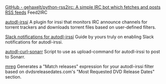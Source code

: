
[GitHub - gehaxelt/python-rss2irc: A simple IRC bot which fetches and posts RSS feeds](https://github.com/gehaxelt/python-rss2irc)
Feed2IRC

[autodl-irssi](https://autodl-community.github.io/autodl-irssi/)
A plugin for irssi that monitors IRC announce channels for torrent trackers and downloads torrent files based on user-defined filters.

[Slack notifications for autodl-irssi](https://gist.github.com/Igglybuff/00d5e91274a562ac724d358bbbc8bc7b)
Guide by yours truly on enabling Slack notifications for autodl-irssi.

[autodl-curl-sonarr](https://github.com/Zymest/autodl-curl-sonarr)
Script to use as upload-command for autodl-irssi to post to Sonarr.

[mreg](https://github.com/Igglybuff/mreg)
Generates a "Match releases" expression for your autodl-irssi filter based on dvdsreleasedates.com's "Most Requested DVD Release Dates" section.
